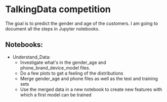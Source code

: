 # TalkingData competition
The goal is to predict the gender and age of the customers.
I am going to document all the steps in Jupyter notebooks.

## Notebooks:

* Understand_Data: 
   - Investigate what's in the gender_age and phone_brand_device_model files. 
   - Do a few plots to get a feeling of the distributions 
   - Merge gender_age and phone files as well as the test and training sets
   - Use the merged data in a new notebook to create new features with which a first model can be trained
 